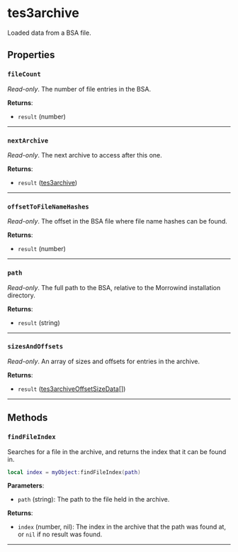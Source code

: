 <!---
	This file is autogenerated. Do not edit this file manually. Your changes will be ignored.
	More information: https://github.com/MWSE/MWSE/tree/master/docs
-->

# tes3archive

Loaded data from a BSA file.

## Properties

### `fileCount`

*Read-only*. The number of file entries in the BSA.

**Returns**:

* `result` (number)

***

### `nextArchive`

*Read-only*. The next archive to access after this one.

**Returns**:

* `result` ([tes3archive](../../types/tes3archive))

***

### `offsetToFileNameHashes`

*Read-only*. The offset in the BSA file where file name hashes can be found.

**Returns**:

* `result` (number)

***

### `path`

*Read-only*. The full path to the BSA, relative to the Morrowind installation directory.

**Returns**:

* `result` (string)

***

### `sizesAndOffsets`

*Read-only*. An array of sizes and offsets for entries in the archive.

**Returns**:

* `result` ([tes3archiveOffsetSizeData](../../types/tes3archiveOffsetSizeData)[])

***

## Methods

### `findFileIndex`

Searches for a file in the archive, and returns the index that it can be found in.

```lua
local index = myObject:findFileIndex(path)
```

**Parameters**:

* `path` (string): The path to the file held in the archive.

**Returns**:

* `index` (number, nil): The index in the archive that the path was found at, or `nil` if no result was found.

***

